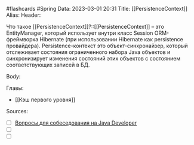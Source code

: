 #flashcards #Spring 
Data: 2023-03-01 20:31
Title: [[PersistenceContext]]
Alias:
Header:

Что такое [[PersistenceContext]]?::[[PersistenceContext]] – это EntityManager, который использует внутри класс Session ORM-фреймворка Hibernate (при использовании Hibernate как persistence провайдера). Persistence-контекст это объект-синхронайзер, который отслеживает состояния ограниченного набора Java объектов и синхронизирует изменения состояний этих объектов с состоянием соответствующих записей в БД.
<!--SR:!2023-11-02,10,230-->


Body:




Главы:
- [[Кэш первого уровня]]


Sources:
- [ ] [Вопросы для собеседования на Java Developer](https://github.com/enhorse/java-interview/blob/master/README.md#%D0%9E%D0%9E%D0%9F)
- [ ] []()
- [ ] []()
